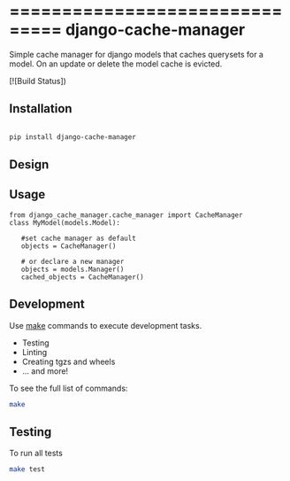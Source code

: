 ===============================
django-cache-manager
===============================

Simple cache manager for django models that caches querysets for a model. On an update or delete the model cache is 
evicted.


[![Build Status])

## Installation

```sh

pip install django-cache-manager
```

## Design


## Usage

```
from django_cache_manager.cache_manager import CacheManager
class MyModel(models.Model):
   
   #set cache manager as default
   objects = CacheManager()

   # or declare a new manager
   objects = models.Manager()
   cached_objects = CacheManager()
```   

## Development

Use [make](https://www.gnu.org/software/make/) commands to execute development tasks.

* Testing
* Linting
* Creating tgzs and wheels
* ... and more!

To see the full list of commands:

```bash
make
```


## Testing 

To run all tests

```sh
make test
```




